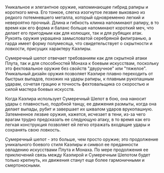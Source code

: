Уникальное и элегантное оружие, напоминающее гибрид рапиры и короткого меча. Его тонкое, слегка изогнутое лезвие выковано из редкого потемневшего металла, который одновременно легкий и невероятно прочный. Длина и гибкость клинка напоминают рапиру, в то время как его форма и баланс больше напоминают короткий меч, что делает его пригодным как для колющих, так и для рубящих атак. Рукоять оружия украшена замысловатой серебряной филигранью, а гарда имеет форму полумесяца, что свидетельствует о скрытности и ловкости, присущих характеру Каэлиры.

Сумеречный шепот отвечает требованиям как для скрытной атаки Плута, так и для способностей Монаха к боевым искусствам, поскольку это фехтовальное оружие без свойств "двуручное" или "тяжелое". Уникальный дизайн оружия позволяет Каэлире плавно переходить от быстрых выпадов, похожих на удары рапиры, к плавным рукопашным ударам, сочетая грацию и точность фехтовальщика со скоростью и силой мастера боевых искусств.

Когда Каэлира использует Сумеречный Шепот в бою, она наносит удары с плавностью, подобной танцу, ее движения размыты, когда она делает выпады, рубит и завершает их шквалом ударов врукопашную. Затемненное лезвие оружия, кажется, исчезает в тени, из-за чего врагам трудно предсказать ее следующую атаку, в то время как его легкая конструкция позволяет ей легко отражать входящие удары и сохранять свою ловкость.

Сумеречный шепот - это больше, чем просто оружие; это продолжение уникального боевого стиля Каэлиры и символ ее преданности овладению искусствами Плута и Монаха. По мере продолжения ее приключений связь между Каэлирой и Сумеречным Шепотом будет только крепнуть, их движения станут еще более гармоничными и смертоносными.